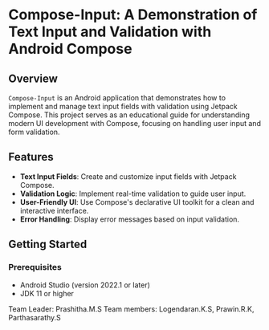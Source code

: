 # Compose-Input: A Demonstration of Text Input and Validation with Android Compose

## Overview
`Compose-Input` is an Android application that demonstrates how to implement and manage text input fields with validation using Jetpack Compose. This project serves as an educational guide for understanding modern UI development with Compose, focusing on handling user input and form validation.

## Features
- **Text Input Fields**: Create and customize input fields with Jetpack Compose.
- **Validation Logic**: Implement real-time validation to guide user input.
- **User-Friendly UI**: Use Compose's declarative UI toolkit for a clean and interactive interface.
- **Error Handling**: Display error messages based on input validation.

## Getting Started

### Prerequisites
- Android Studio (version 2022.1 or later)
- JDK 11 or higher

Team Leader: Prashitha.M.S
Team members: Logendaran.K.S, Prawin.R.K, Parthasarathy.S

